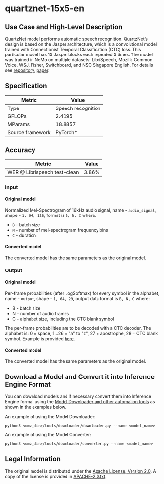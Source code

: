 # quartznet-15x5-en

## Use Case and High-Level Description

QuartzNet model performs automatic speech recognition. QuartzNet’s design is based on the Jasper architecture,
which is a convolutional model trained with Connectionist Temporal Classification (CTC) loss.
This particular model has 15 Jasper blocks each repeated 5 times. The model was trained in NeMo on multiple datasets:
LibriSpeech, Mozilla Common Voice, WSJ, Fisher, Switchboard, and NSC Singapore English.
For details see [repository](https://github.com/NVIDIA/NeMo), [paper](https://arxiv.org/pdf/1910.10261.pdf).

## Specification

| Metric           | Value              |
| ---------------- | ------------------ |
| Type             | Speech recognition |
| GFLOPs           | 2.4195             |
| MParams          | 18.8857            |
| Source framework | PyTorch\*          |

## Accuracy

| Metric                       | Value |
| ---------------------------- | ----- |
| WER @ Librispeech test-clean | 3.86% |

### Input

#### Original model

Normalized Mel-Spectrogram of 16kHz audio signal, name - `audio_signal`,  shape - `1, 64, 128`, format is `B, N, C` where:

- `B` - batch size
- `N` - number of mel-spectrogram frequency bins
- `C` - duration

#### Converted model

The converted model has the same parameters as the original model.

### Output

#### Original model

Per-frame probabilities (after LogSoftmax) for every symbol in the alphabet, name - `output`,  shape - `1, 64, 29`, output data format is `B, N, C` where:

- B - batch size
- N - number of audio frames
- C - alphabet size, including the CTC blank symbol

The per-frame probabilities are to be decoded with a CTC decoder.
The alphabet is: 0 = space, 1...26 = "a" to "z", 27 = apostrophe, 28 = CTC blank symbol. Example is provided [here](../../../demos/speech_recognition_demo/python/default_alphabet_example.conf).

#### Converted model

The converted model has the same parameters as the original model.

## Download a Model and Convert it into Inference Engine Format

You can download models and if necessary convert them into Inference Engine format using the [Model Downloader and other automation tools](../../../tools/downloader/README.md) as shown in the examples below.

An example of using the Model Downloader:
```
python3 <omz_dir>/tools/downloader/downloader.py --name <model_name>
```

An example of using the Model Converter:
```
python3 <omz_dir>/tools/downloader/converter.py --name <model_name>
```

## Legal Information

The original model is distributed under the
[Apache License, Version 2.0](https://raw.githubusercontent.com/NVIDIA/NeMo/main/LICENSE).
A copy of the license is provided in [APACHE-2.0.txt](../licenses/APACHE-2.0.txt).

